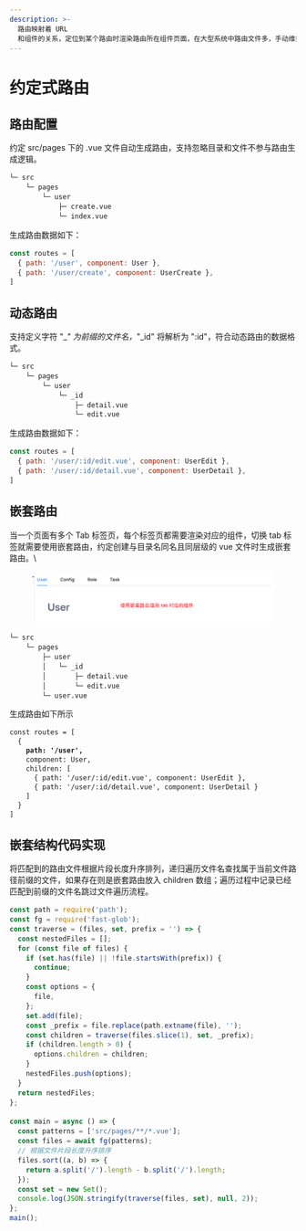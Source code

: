 ```yaml
---
description: >-
  路由映射着 URL
  和组件的关系，定位到某个路由时渲染路由所在组件页面，在大型系统中路由文件多，手动维护繁琐，根据路由查找组件所在代码时需要在路由文件找到组件所在地址，在根据地址定位到组件文件。约定式路由通过文件名自动生成路由，省去了手动维护路由步骤，同时也可以直接定位到组件源码位置，提高了开发效率。
---
```


# 约定式路由

## 路由配置

约定 src/pages 下的 .vue 文件自动生成路由，支持忽略目录和文件不参与路由生成逻辑。

```bash
└─ src
    └─ pages
        └─ user
            ├─ create.vue
            └─ index.vue
```

生成路由数据如下：

```javascript
const routes = [
  { path: '/user', component: User },
  { path: '/user/create', component: UserCreate },
]
```

## 动态路由

支持定义字符 "\__" 为前缀的文件名，_"\_id" 将解析为 ":id"，符合动态路由的数据格式。

```bash
└─ src
    └─ pages
        └─ user
            └─ _id
                ├─ detail.vue
                └─ edit.vue
```

生成路由数据如下：

```javascript
const routes = [
  { path: '/user/:id/edit.vue', component: UserEdit },
  { path: '/user/:id/detail.vue', component: UserDetail },
]
```

## 嵌套路由

当一个页面有多个 Tab 标签页，每个标签页都需要渲染对应的组件，切换 tab 标签就需要使用嵌套路由，约定创建与目录名同名且同层级的 vue 文件时生成嵌套路由。\


<figure><img src="../.gitbook/assets/image (2).png" alt=""><figcaption></figcaption></figure>

```bash
└─ src
    └─ pages
        ├─ user
        │   └─ _id
        │       ├─ detail.vue
        │       └─ edit.vue
        └─ user.vue
```

生成路由如下所示

<pre class="language-javascript"><code class="lang-javascript">const routes = [
  {
<strong>    path: '/user',
</strong>    component: User,
    children: [
      { path: '/user/:id/edit.vue', component: UserEdit },
      { path: '/user/:id/detail.vue', component: UserDetail }
    ]
  }
]
</code></pre>

## 嵌套结构代码实现

将匹配到的路由文件根据片段长度升序排列，递归遍历文件名查找属于当前文件路径前缀的文件，如果存在则是嵌套路由放入 children 数组；遍历过程中记录已经匹配到前缀的文件名跳过文件遍历流程。

```javascript
const path = require('path');
const fg = require('fast-glob');
const traverse = (files, set, prefix = '') => {
  const nestedFiles = [];
  for (const file of files) {
    if (set.has(file) || !file.startsWith(prefix)) {
      continue;
    }
    const options = {
      file,
    };
    set.add(file);
    const _prefix = file.replace(path.extname(file), '');
    const children = traverse(files.slice(1), set, _prefix);
    if (children.length > 0) {
      options.children = children;
    }
    nestedFiles.push(options);
  }
  return nestedFiles;
};

const main = async () => {
  const patterns = ['src/pages/**/*.vue'];
  const files = await fg(patterns);
  // 根据文件片段长度升序排序
  files.sort((a, b) => {
    return a.split('/').length - b.split('/').length;
  });
  const set = new Set();
  console.log(JSON.stringify(traverse(files, set), null, 2));
};
main();
```


